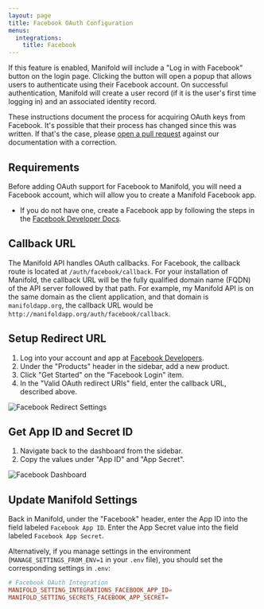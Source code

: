 ```yaml
---
layout: page
title: Facebook OAuth Configuration
menus:
  integrations:
    title: Facebook
---
```


If this feature is enabled, Manifold will include a "Log in with Facebook" button on the login page. Clicking the button will open a popup that allows users to authenticate using their Facebook account. On successful authentication, Manifold will create a user record \(if it is the user's first time logging in\) and an associated identity record.

These instructions document the process for acquiring OAuth keys from Facebook. It's possible that their process has changed since this was written. If that's the case, please [open a pull request](https://github.com/ManifoldScholar/manifold-docs/pulls) against our documentation with a correction.

## Requirements

Before adding OAuth support for Facebook to Manifold, you will need a Facebook account, which will allow you to create a Manifold Facebook app.

* If you do not have one, create a Facebook app by following the steps in the [Facebook Developer Docs](https://developers.facebook.com/docs/apps/register#developer-account).

## Callback URL

The Manifold API handles OAuth callbacks. For Facebook, the callback route is located at `/auth/facebook/callback`. For your installation of Manifold, the callback URL will be the fully qualified domain name \(FQDN\) of the API server followed by that path. For example, my Manifold API is on the same domain as the client application, and that domain is `manifoldapp.org`, the callback URL would be `http://manifoldapp.org/auth/facebook/callback`.

## Setup Redirect URL

1. Log into your account and app at [Facebook Developers](https://developers.facebook.com).
2. Under the "Products" header in the sidebar, add a new product.
3. Click "Get Started" on the "Facebook Login" item.
4. In the "Valid OAuth redirect URIs" field, enter the callback URL, described above.

![Facebook Redirect Settings](/docs/assets/customizing/facebook-redirect.png)

## Get App ID and Secret ID

1. Navigate back to the dashboard from the sidebar.
2. Copy the values under "App ID" and "App Secret".

![Facebook Dashboard](/docs/assets/customizing/developer-dashboard.png)

## Update Manifold Settings

Back in Manifold, under the "Facebook" header, enter the App ID into the field labeled `Facebook App ID`. Enter the App Secret value into the field labeled `Facebook App Secret`.

Alternatively, if you manage settings in the environment \(`MANAGE_SETTINGS_FROM_ENV=1` in your `.env` file\), you should set the corresponding settings in `.env`:

``` conf
# Facebook OAuth Integration
MANIFOLD_SETTING_INTEGRATIONS_FACEBOOK_APP_ID=
MANIFOLD_SETTING_SECRETS_FACEBOOK_APP_SECRET=
```
